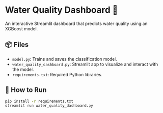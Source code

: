 # Water Quality Dashboard 🚰

An interactive Streamlit dashboard that predicts water quality using an XGBoost model.

## 📦 Files

- `model.py`: Trains and saves the classification model.
- `water_quality_dashboard.py`: Streamlit app to visualize and interact with the model.
- `requirements.txt`: Required Python libraries.

## 🧪 How to Run

```bash
pip install -r requirements.txt
streamlit run water_quality_dashboard.py
